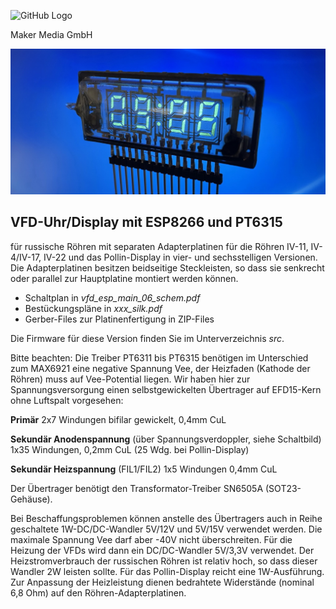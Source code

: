 
![GitHub Logo](http://www.heise.de/make/icons/make_logo.png)

Maker Media GmbH

![Aufmacher](https://github.com/MakeMagazinDE/Fluoreszenzdisplays/blob/main/vfd_pcb_pt6315_esp8266/ivl2-75.jpeg)

## VFD-Uhr/Display mit ESP8266 und PT6315

für russische Röhren mit separaten Adapterplatinen für die Röhren IV-11, IV-4/IV-17, IV-22 und das Pollin-Display
in vier- und sechsstelligen Versionen. Die Adapterplatinen besitzen beidseitige Steckleisten, so dass sie senkrecht oder parallel zur Hauptplatine 
montiert werden können.

* Schaltplan in *vfd_esp_main_06_schem.pdf*
* Bestückungspläne in *xxx_silk.pdf*
* Gerber-Files zur Platinenfertigung in ZIP-Files

Die Firmware für diese Version finden Sie im Unterverzeichnis *src*.

Bitte beachten: Die Treiber PT6311 bis PT6315 benötigen im Unterschied zum MAX6921 eine negative Spannung Vee, der Heizfaden (Kathode der Röhren) muss auf Vee-Potential liegen. Wir haben hier zur Spannungsversorgung einen selbstgewickelten Übertrager auf EFD15-Kern ohne Luftspalt vorgesehen:

**Primär** 2x7 Windungen bifilar gewickelt, 0,4mm CuL

**Sekundär Anodenspannung** (über Spannungsverdoppler, siehe Schaltbild) 1x35 Windungen, 0,2mm CuL (25 Wdg. bei Pollin-Display)

**Sekundär Heizspannung** (FIL1/FIL2) 1x5 Windungen 0,4mm CuL

Der Übertrager benötigt den Transformator-Treiber SN6505A (SOT23-Gehäuse). 

Bei Beschaffungsproblemen können anstelle des Übertragers auch in Reihe geschaltete 1W-DC/DC-Wandler 5V/12V und 5V/15V verwendet werden. Die maximale Spannung Vee darf aber -40V nicht überschreiten. Für die Heizung der VFDs wird dann ein DC/DC-Wandler 5V/3,3V verwendet. Der Heizstromverbrauch der russischen Röhren ist relativ hoch, so dass dieser Wandler 2W leisten sollte. Für das Pollin-Display reicht eine 1W-Ausführung. Zur Anpassung der Heizleistung dienen bedrahtete Widerstände (nominal 6,8 Ohm) auf den Röhren-Adapterplatinen.
